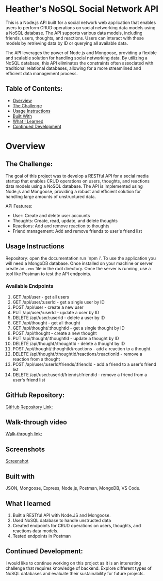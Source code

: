 # Heather's NoSQL Social Network API

This is a Node.js API built for a social network web application that enables users to perform CRUD operations on social networking data models using a NoSQL database. The API supports various data models, including friends, users, thoughts, and reactions. Users can interact with these models by retrieving data by ID or querying all available data.

The API leverages the power of Node.js and Mongoose, providing a flexible and scalable solution for handling social networking data. By utilizing a NoSQL database, this API eliminates the constraints often associated with traditional relational databases, allowing for a more streamlined and efficient data management process.

## Table of Contents:

- [Overview](#Overview)
- [The Challenge](#The-Challenge) 
- [Usage Instructions](#Usage-Instructions)
- [Built With](#Built-With)
- [What I Learned](#What-I-Learned)
- [Continued Development](#Continued-Development) 

# Overview

## The Challenge:

The goal of this project was to develop a RESTful API for a social media startup that enables CRUD operations on users, thoughts, and reactions data models using a NoSQL database. The API is implemented using Node.js and Mongoose, providing a robust and efficient solution for handling large amounts of unstructured data.

API Features:

- User: Create and delete user accounts
- Thoughts: Create, read, update, and delete thoughts
- Reactions: Add and remove reaction to thoughts
- Friend management: Add and remove friends to user's friend list

 ## Usage Instructions
 Repository: open the documentation run 'npm i'. To use the application you will need a MongoDB database. Once installed on your machine or server create an `.env` file in the root directory. Once the server is running, use a tool like Postman to test the API endpoints.

### Available Endpoints

1. GET /api/user - get all users
2. GET /api/user/:userId - get a single user by ID
3. POST /api/user - create a new user
4. PUT /api/user/:userId - update a user by ID
5. DELETE /api/user/:userId - delete a user by ID
6. GET /api/thought - get all thought
7. GET /api/thought/:thoughtId - get a single thought by ID
8. POST /api/thought - create a new thought
9. PUT /api/thought/:thoughtId - update a thought by ID
10. DELETE /api/thought/:thoughtId - delete a thought by ID
11. POST /api/thought/:thoughtId/reactions - add a reaction to a thought
12. DELETE /api/thought/:thoughtId/reactions/:reactionId - remove a reaction from a thought
13. POST /api/user/:userId/friends/:friendId - add a friend to a user's friend list
14. DELETE /api/user/:userId/friends/:friendId - remove a friend from a user's friend list

## GitHub Repository: 
[GitHub Repository Link:](https://github.com/codingprincess111/social-network-api-1)

## Walk-through video
[Walk-through link:](https://drive.google.com/file/d/1lIfCav4e3rpL5mA_Wagl5ZFNbT9T6PG4/view?usp=sharing)

## Screenshots
[Screenshot](./img/app-screenshot.png)

## Built with

JSON, Mongoose, Express, Node.js, Postman, MongoDB, VS Code.

## What I learned

1. Built a RESTful API with Node.JS and Mongoose.
2. Used NoSQL database to handle unstructed data
3. Created endpoints for CRUD operations on users, thoughts, and reactions data models.
4. Tested endpoints in Postman

## Continued Development:
I would like to continue working on this project as it is an interesting challenge that requires knowledge of backend. Explore different types of NoSQL databases and evaluate their sustainability for future projects. 
